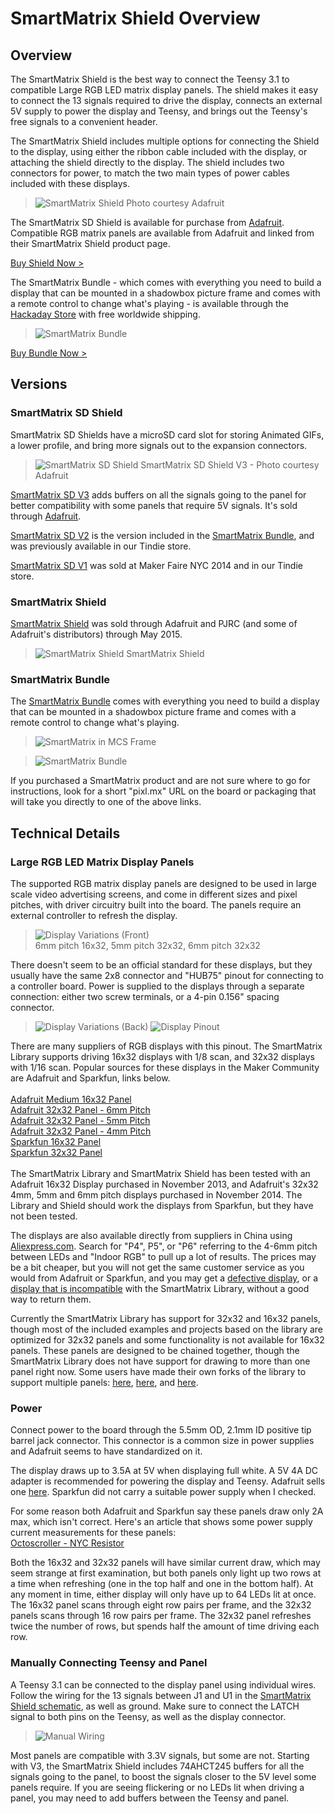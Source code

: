 # SmartMatrix Shield Overview

## Overview

The SmartMatrix Shield is the best way to connect the Teensy 3.1 to compatible Large RGB LED matrix display panels.  The shield makes it easy to connect the 13 signals required to drive the display, connects an external 5V supply to power the display and Teensy, and brings out the Teensy's free signals to a convenient header.  

The SmartMatrix Shield includes multiple options for connecting the Shield to the display, using either the ribbon cable included with the display, or attaching the shield directly to the display.  The shield includes two connectors for power, to match the two main types of power cables included with these displays.

> ![SmartMatrix Shield](photos/sdv3isometric.jpg)
> Photo courtesy Adafruit

The SmartMatrix SD Shield is available for purchase from [Adafruit](https://www.adafruit.com/products/1902).  Compatible RGB matrix panels are available from Adafruit and linked from their SmartMatrix Shield product page.

[Buy Shield Now >](shop.html#purchasing-smartmatrix-smartmatrix-sd-shield)


The SmartMatrix Bundle - which comes with everything you need to build a display that can be mounted in a shadowbox picture frame and comes with a remote control to change what's playing - is available through the [Hackaday Store](http://store.hackaday.com/products/smartmatrix-bundle) with free worldwide shipping.

> ![SmartMatrix Bundle](photos/Shop/SmartMatrixBundle.jpg)

[Buy Bundle Now >](shop.html#purchasing-smartmatrix-smartmatrix-bundle)

## Versions
### SmartMatrix SD Shield
SmartMatrix SD Shields have a microSD card slot for storing Animated GIFs, a lower profile, and bring more signals out to the expansion connectors.

> ![SmartMatrix SD Shield](photos/sdv3isometric.jpg)
> SmartMatrix SD Shield V3 - Photo courtesy Adafruit

[SmartMatrix SD V3](shield-sdv2.html) adds buffers on all the signals going to the panel for better compatibility with some panels that require 5V signals.  It's sold through [Adafruit](https://www.adafruit.com/products/1902).

[SmartMatrix SD V2](shield-sdv2.html) is the version included in the [SmartMatrix Bundle](fullbundle.html), and was previously available in our Tindie store.

[SmartMatrix SD V1](shield-sd.html) was sold at Maker Faire NYC 2014 and in our Tindie store.

### SmartMatrix Shield
[SmartMatrix Shield](shield-v1.html) was sold through Adafruit and PJRC (and some of Adafruit's distributors) through May 2015.

> ![SmartMatrix Shield](photos/ProtoIsometric.jpg)
> SmartMatrix Shield

### SmartMatrix Bundle
The [SmartMatrix Bundle](fullbundle.html) comes with everything you need to build a display that can be mounted in a shadowbox picture frame and comes with a remote control to change what's playing.

> ![SmartMatrix in MCS Frame](photos/Shop/MCSFrameFront.jpg)

> ![SmartMatrix Bundle](photos/Shop/SmartMatrixBundle.jpg)


If you purchased a SmartMatrix product and are not sure where to go for instructions, look for a short "pixl.mx" URL on the board or packaging that will take you directly to one of the above links.

## Technical Details
### Large RGB LED Matrix Display Panels
The supported RGB matrix display panels are designed to be used in large scale video advertising screens, and come in different sizes and pixel pitches, with driver circuitry built into the board.  The panels require an external controller to refresh the display.

> ![Display Variations (Front)](photos/DisplayVariationsFront.jpg)  
> 6mm pitch 16x32, 5mm pitch 32x32, 6mm pitch 32x32

There doesn't seem to be an official standard for these displays, but they usually have the same 2x8 connector and "HUB75" pinout for connecting to a controller board.  Power is supplied to the displays through a separate connection: either two screw terminals, or a 4-pin 0.156" spacing connector.

> ![Display Variations (Back)](photos/DisplayVariationsBack.jpg)
> ![Display Pinout](photos/DisplayPinout.jpg)

There are many suppliers of RGB displays with this pinout.  The SmartMatrix Library supports driving 16x32 displays with 1/8 scan, and 32x32 displays with 1/16 scan.  Popular sources for these displays in the Maker Community are Adafruit and Sparkfun, links below.  
<br/>
[Adafruit Medium 16x32 Panel](http://www.adafruit.com/products/420)  
[Adafruit 32x32 Panel - 6mm Pitch](http://www.adafruit.com/products/1484)  
[Adafruit 32x32 Panel - 5mm Pitch](http://www.adafruit.com/products/2026)  
[Adafruit 32x32 Panel - 4mm Pitch](http://www.adafruit.com/products/607)  
[Sparkfun 16x32 Panel](https://www.sparkfun.com/products/12583)  
[Sparkfun 32x32 Panel](https://www.sparkfun.com/products/12584)  
<br/>
The SmartMatrix Library and SmartMatrix Shield has been tested with an Adafruit 16x32 Display purchased in November 2013, and Adafruit's 32x32 4mm, 5mm and 6mm pitch displays purchased in November 2014.  The Library and Shield should work the displays from Sparkfun, but they have not been tested.

The displays are also available directly from suppliers in China using [Aliexpress.com](http://www.aliexpress.com/).  Search for "P4", P5", or "P6" referring to the 4-6mm pitch between LEDs and "Indoor RGB" to pull up a lot of results.  The prices may be a bit cheaper, but you will not get the same customer service as you would from Adafruit or Sparkfun, and you may get a [defective display](https://plus.google.com/113700969348903612932/posts/dmweg9newJa), or a [display that is incompatible](https://muut.com/pixelmatix#!/support:mirrored-text-start-coord) with the SmartMatrix Library, without a good way to return them.

Currently the SmartMatrix Library has support for 32x32 and 16x32 panels, though most of the included examples and projects based on the library are optimized for 32x32 panels and some functionality is not available for 16x32 panels.  These panels are designed to be chained together, though the SmartMatrix Library does not have support for drawing to more than one panel right now.  Some users have made their own forks of the library to support multiple panels: [here](https://github.com/pixelmatix/SmartMatrix/pull/2), [here](https://github.com/pixelmatix/SmartMatrix/pull/7), and [here](https://github.com/pixelmatix/SmartMatrix/pull/17).

### Power
Connect power to the board through the 5.5mm OD, 2.1mm ID positive tip barrel jack connector.  This connector is a common size in power supplies and Adafruit seems to have standardized on it.

The display draws up to 3.5A at 5V when displaying full white.  A 5V 4A DC adapter is recommended for powering the display and Teensy.  Adafruit sells one [here](http://www.adafruit.com/products/1466).  Sparkfun did not carry a suitable power supply when I checked.

For some reason both Adafruit and Sparkfun say these panels draw only 2A max, which isn't correct.  Here's an article that shows some power supply current measurements for these panels:  
[Octoscroller - NYC Resistor](http://www.nycresistor.com/2013/09/12/octoscroller/)

Both the 16x32 and 32x32 panels will have similar current draw, which may seem strange at first examination, but both panels only light up two rows at a time when refreshing (one in the top half and one in the bottom half).  At any moment in time, either display will only have up to 64 LEDs lit at once.  The 16x32 panel scans through eight row pairs per frame, and the 32x32 panels scans through 16 row pairs per frame.  The 32x32 panel refreshes twice the number of rows, but spends half the amount of time driving each row.


### Manually Connecting Teensy and Panel
A Teensy 3.1 can be connected to the display panel using individual wires.  Follow the wiring for the 13 signals between J1 and U1 in the [SmartMatrix Shield schematic](https://github.com/pixelmatix/SmartMatrix/raw/master/hardware/SmartMatrixShield_V1_sch.pdf), as well as ground.  Make sure to connect the LATCH signal to both pins on the Teensy, as well as the display connector.
> ![Manual Wiring](photos/TeensyManualWiring.jpg)

Most panels are compatible with 3.3V signals, but some are not.  Starting with V3, the SmartMatrix Shield includes 74AHCT245 buffers for all the signals going to the panel, to boost the signals closer to the 5V level some panels require.  If you are seeing flickering or no LEDs lit when driving a panel, you may need to add buffers between the Teensy and panel.


